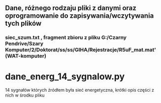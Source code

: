 ## Dane, różnego rodzaju pliki z danymi oraz oprogramowanie do zapisywania/wczytywania tych plików
### siec_szum.txt , fragment zbioru z pliku G:/Czarny Pendrive/Szary Komputer/2/Doktorat/ss/ss/GIHA/Rejestracje/R5uF_mat.mat' (WAT-komputer)
# dane_energ_14_sygnalow.py 
14 sygnałów których źródłem była sieć energetyczna, krótki opis części z nich w środku pliku
